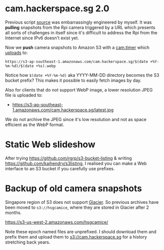 # cam.hackerspace.sg 2.0

Previous script
[source](https://github.com/kaihendry/Praze/tree/cam.hackerspace.sg) was embarrassingly
engineered by myself. It was **pulling** snapshots from the Rpi camera
triggered by a URL which presents all sorts of challenges in itself since it's
difficult to address the Rpi from the Internet since IPv6 doesn't exist yet.

Now we **push** camera snapshots to Amazon S3 with a [cam.timer](cam/cam.timer) which
[uploads](cam/s3snapshot.sh) to:

	https://s3-ap-southeast-1.amazonaws.com/cam.hackerspace.sg/$(date +%Y-%m-%d)/$(date +%s).webp

Notice how `$(date +%Y-%m-%d)` aka YYYY-MM-DD directory becomes the S3 bucket
prefix? This makes it possible to easily fetch images by day.

Also for clients that do not support WebP image, a lower resolution JPEG file is uploaded to:

* <https://s3-ap-southeast-1.amazonaws.com/cam.hackerspace.sg/latest.jpg>

We do not archive the JPEG since it's low resolution and not as space efficient
as the WebP format.

# Static Web slideshow

After trying <https://github.com/rgrp/s3-bucket-listing> & writing
<https://github.com/kaihendry/s3listing>, I realised you can make a Web
interface to an S3 bucket if you carefully use prefixes.

# Backup of old camera snapshots

Singapore region of S3 does not support
[Glacier](https://aws.amazon.com/glacier/). So previous archives have been
moved to `s3://hsgcamice`, where they are stored in Glacier after 2 months.

<https://s3-us-west-2.amazonaws.com/hsgcamice/>

Note these epoch named files are unprefixed. I should download them and prefix them and upload them to [s3://cam.hackerspace.sg](https://s3-ap-southeast-1.amazonaws.com/cam.hackerspace.sg) for a history stretching back years.
